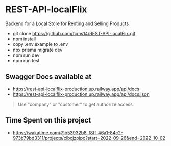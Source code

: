 # REST-API-localFlix
Backend for a Local Store for Renting and Selling Products

* git clone https://github.com/fcms14/REST-API-localFlix.git
* npm install
* copy .env.example to .env
* npx prisma migrate dev
* npm run dev
* npm run test

## Swagger Docs available at
* https://rest-api-localflix-production.up.railway.app/api/docs
* https://rest-api-localflix-production.up.railway.app/api/docs.json
> Use "company" or "customer" to get authorize access

## Time Spent on this project
* https://wakatime.com/@b53932b8-f8ff-46a1-84c2-973b79bd3311/projects/cibcjzpipo?start=2022-09-26&end=2022-10-02
